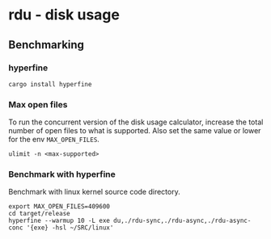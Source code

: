 # rdu - disk usage

## Benchmarking

### hyperfine

```
cargo install hyperfine
```

### Max open files

To run the concurrent version of the disk usage calculator,
increase the total number of open files to what is supported.
Also set the same value or lower for the env `MAX_OPEN_FILES`.

```
ulimit -n <max-supported>
```

### Benchmark with hyperfine

Benchmark with linux kernel source code directory.

```
export MAX_OPEN_FILES=409600
cd target/release
hyperfine --warmup 10 -L exe du,./rdu-sync,./rdu-async,./rdu-async-conc '{exe} -hsl ~/SRC/linux'
```
